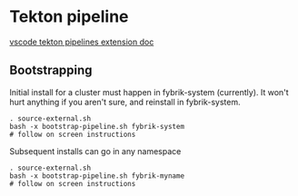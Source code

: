 # Tekton pipeline 

[vscode tekton pipelines extension doc](https://github.com/redhat-developer/vscode-tekton)

## Bootstrapping

Initial install for a cluster must happen in fybrik-system (currently).  It won't hurt anything if you aren't sure, and reinstall in fybrik-system.
```
. source-external.sh
bash -x bootstrap-pipeline.sh fybrik-system
# follow on screen instructions
```

Subsequent installs can go in any namespace
```
. source-external.sh
bash -x bootstrap-pipeline.sh fybrik-myname
# follow on screen instructions
```

